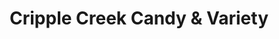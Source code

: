 ---
title: "Cripple Creek Candy & Variety"
url: /cripple-creek/cripple-creek-candy-and-variety/
shop: confectionery
---